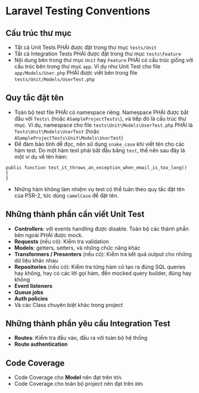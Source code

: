 # Laravel Testing Conventions

## Cấu trúc thư mục
- Tất cả Unit Tests PHẢI được đặt trong thư mục `tests/Unit`
- Tất cả Integration Tests PHẢI được đặt trong thư mục `tests\Feature`
- Nội dung bên trong thư mục `Unit` hay `Feature` PHẢI có cấu trúc giống với cấu trúc bên trong thư mục `app`. Ví dụ như Unit Test cho file `app/Models/User.php` PHẢI được viết bên trong file `tests/Unit/Models/UserTest.php`

## Quy tắc đặt tên
- Toàn bộ test file PHẢI có namespace riêng. Namespace PHẢI được bắt đầu với `Tests\` (hoặc `ASampleProjectTests\`), và tiếp đó là cấu trúc thư mục. Ví dụ, namespace cho file `tests\Unit\Models\UserTest.php` PHẢI là `Tests\Unit\Models\UserTest` (hoặc `ASampleProjectTests\Unit\Models\UserTest`)
- Để đảm bảo tính dễ đọc, nên sử dụng `snake_case` khi viết tên cho các hàm test. Do một hàm test phải bắt đầu bằng `test`, thế nên sau đây là một ví dụ về tên hàm:
```
public function test_it_throws_an_exception_when_email_is_too_long()
{
}
```
- Những hàm không làm nhiệm vụ test có thể tuân theo quy tắc đặt tên của PSR-2, tức dùng `camelCase` để đặt tên.

## Những thành phần cần viết Unit Test
- **Controllers**: với events handling được disable. Toàn bộ các thành phần bên ngoài PHẢI được mock.
- **Requests** (nếu có): Kiểm tra validation
- **Models**: getters, setters, và những chức năng khác
- **Transformers / Presenters** (nếu có): Kiểm tra kết quả output cho những dữ liệu khác nhau
- **Repositories** (nếu có): Kiểm tra từng hàm có tạo ra đúng SQL queries hay không, hay có các lời gọi hàm, đến mocked query builder, đúng hay không
- **Event listeners**
- **Queue jobs**
- **Auth policies**
- Và các Class chuyên biệt khác trong project

## Những thành phần yêu cầu Integration Test
- **Routes**: Kiểm tra đầu vào, đầu ra với toàn bộ hệ thống
- **Route authentication**

## Code Coverage
- Code Coverage cho **Model** nên đạt trên `95%`
- Code Coverage cho toàn bộ project nên đạt trên `80%`
